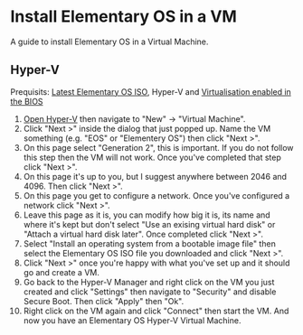 # Install Elementary OS in a VM
A guide to install Elementary OS in a Virtual Machine.

## Hyper-V

Prequisits: <a href="/" target="_blank">Latest Elementary OS ISO</a>, Hyper-V and <a href="https://support.microsoft.com/en-us/windows/enable-virtualization-on-windows-11-pcs-c5578302-6e43-4b4b-a449-8ced115f58e1" target="_blank">Virtualisation enabled in the BIOS</a>

1) <a href="https://learn.microsoft.com/en-us/virtualization/hyper-v-on-windows/quick-start/enable-hyper-v" target="_blank">Open Hyper-V</a> then navigate to "New" -> "Virtual Machine".
2) Click "Next >" inside the dialog that just popped up. Name the VM something (e.g. "EOS" or "Elementery OS") then click "Next >".
3) On this page select "Generation 2", this is important. If you do not follow this step then the VM will not work. Once you've completed that step click "Next >".
4) On this page it's up to you, but I suggest anywhere between 2046 and 4096. Then click "Next >".
5) On this page you get to configure a network. Once you've configured a network click "Next >".
6) Leave this page as it is, you can modify how big it is, its name and where it's kept but don't select "Use an exising virtual hard disk" or "Attach a virtual hard disk later". Once completed click "Next >".
7) Select "Install an operating system from a bootable image file" then select the Elementary OS ISO file you downloaded and click "Next >".
8) Click "Next >" once you're happy with what you've set up and it should go and create a VM.
9) Go back to the Hyper-V Manager and right click on the VM you just created and click "Settings" then navigate to "Security" and disable Secure Boot. Then click "Apply" then "Ok".
10) Right click on the VM again and click "Connect" then start the VM. And now you have an Elementary OS Hyper-V Virtual Machine.
